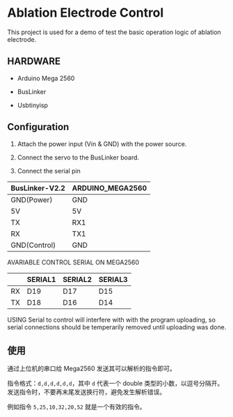 # Ablation Electrode Control

This project is used for a demo of test the basic operation logic of ablation electrode.

## HARDWARE

- Arduino Mega 2560

- BusLinker

- Usbtinyisp

## Configuration

1. Attach the power input (Vin & GND) with the power source.

2. Connect the servo to the BusLinker board.

3. Connect the serial pin

| BusLinker-V2.2 | ARDUINO_MEGA2560 |
| -------------- | ---------------- |
| GND(Power)     | GND              |
| 5V             | 5V               |
| TX             | RX1              |
| RX             | TX1              |
| GND(Control)   | GND              |

AVARIABLE CONTROL SERIAL ON MEGA2560

|     | SERIAL1 | SERIAL2 | SERIAL3 |
| --- | ------- | ------- | ------- |
| RX  | D19     | D17     | D15     |
| TX  | D18     | D16     | D14     |

USING Serial to control will interfere with with the program uploading, so serial connections should be temperarily removed until uploading was done.

## 使用

通过上位机的串口给 Mega2560 发送其可以解析的指令即可。

指令格式：`d,d,d,d,d,d`，其中 `d` 代表一个 double 类型的小数，以逗号分隔开。发送指令时，不要再末尾发送换行符，避免发生解析错误。

例如指令 `5,25,10,32,20,52` 就是一个有效的指令。
